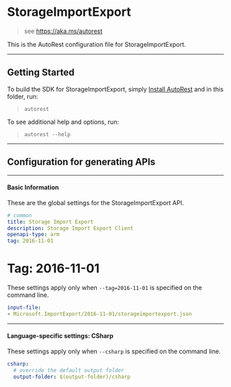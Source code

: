# StorageImportExport
    
> see https://aka.ms/autorest

This is the AutoRest configuration file for StorageImportExport.



---
## Getting Started 
To build the SDK for StorageImportExport, simply [Install AutoRest](https://aka.ms/autorest/install) and in this folder, run:

> `autorest`

To see additional help and options, run:

> `autorest --help`
---

## Configuration for generating APIs


---
#### Basic Information 
These are the global settings for the StorageImportExport API.

``` yaml
# common 
title: Storage Import Export
description: Storage Import Export Client
openapi-type: arm
tag: 2016-11-01

```


# Tag: 2016-11-01

These settings apply only when `--tag=2016-11-01` is specified on the command line.

``` yaml $(tag) == '2016-11-01'
input-file:
- Microsoft.ImportExport/2016-11-01/storageimportexport.json

```


---
#### Language-specific settings: CSharp

These settings apply only when `--csharp` is specified on the command line.

``` yaml $(csharp)
csharp:
  # override the default output folder
  output-folder: $(output-folder)/csharp
```

